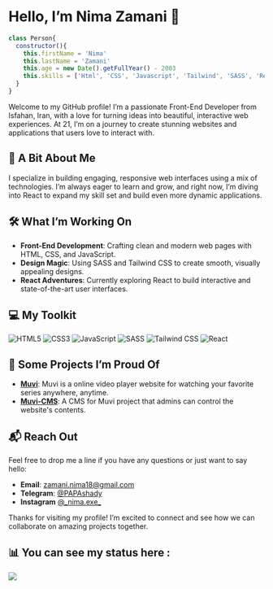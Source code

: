 # Hello, I’m Nima Zamani 👋

```javascript
class Person{
  constructor(){
    this.firstName = 'Nima'
    this.lastName = 'Zamani'
    this.age = new Date().getFullYear() - 2003
    this.skills = ['Html', 'CSS', 'Javascript', 'Tailwind', 'SASS', 'React JS']
  }
}
```

Welcome to my GitHub profile! I’m a passionate Front-End Developer from Isfahan, Iran, with a love for turning ideas into beautiful, interactive web experiences. At 21, I’m on a journey to create stunning websites and applications that users love to interact with.

## 🌟 A Bit About Me
I specialize in building engaging, responsive web interfaces using a mix of technologies. I’m always eager to learn and grow, and right now, I’m diving into React to expand my skill set and build even more dynamic applications.

## 🛠️ What I’m Working On
- **Front-End Development**: Crafting clean and modern web pages with HTML, CSS, and JavaScript.
- **Design Magic**: Using SASS and Tailwind CSS to create smooth, visually appealing designs.
- **React Adventures**: Currently exploring React to build interactive and state-of-the-art user interfaces.

## 💻 My Toolkit
![HTML5](https://img.shields.io/badge/HTML5-%23E34F26.svg?style=for-the-badge&logo=html5&logoColor=white)
![CSS3](https://img.shields.io/badge/CSS3-%231572B6.svg?style=for-the-badge&logo=css3&logoColor=white)
![JavaScript](https://img.shields.io/badge/JavaScript-%23323330.svg?style=for-the-badge&logo=javascript&logoColor=F7DF1E)
![SASS](https://img.shields.io/badge/SASS-%23CC6699.svg?style=for-the-badge&logo=sass&logoColor=white)
![Tailwind CSS](https://img.shields.io/badge/Tailwind%20CSS-%2328A6D4.svg?style=for-the-badge&logo=tailwind-css&logoColor=white)
![React](https://img.shields.io/badge/React-%23282C34.svg?style=for-the-badge&logo=react&logoColor=61DAFB)

## 🚀 Some Projects I’m Proud Of
- **[Muvi](https://github.com/papashady/muvi)**: Muvi is a online video player website for watching your favorite series anywhere, anytime. 
- **[Muvi-CMS](https://github.com/papashady/Muvi-cms)**:  A CMS for Muvi project that admins can control the website's contents.

## 📬 Reach Out
Feel free to drop me a line if you have any questions or just want to say hello:
- **Email**: [zamani.nima18@gmail.com](mailto:zamani.nima18@gmail.com)
- **Telegram**: [@PAPAshady](https://t.me/papashady)
- **Instagram** [@\_nima.exe\_](https://www.instagram.com/_nima.exe_?igsh=b2Ziem9sb2E3anNk)

Thanks for visiting my profile! I’m excited to connect and see how we can collaborate on amazing projects together.
## 📊 You can see my status here : 

<img src="https://github-readme-stats.vercel.app/api?username=papashady&show_icons=true&theme=synthwave"/>
